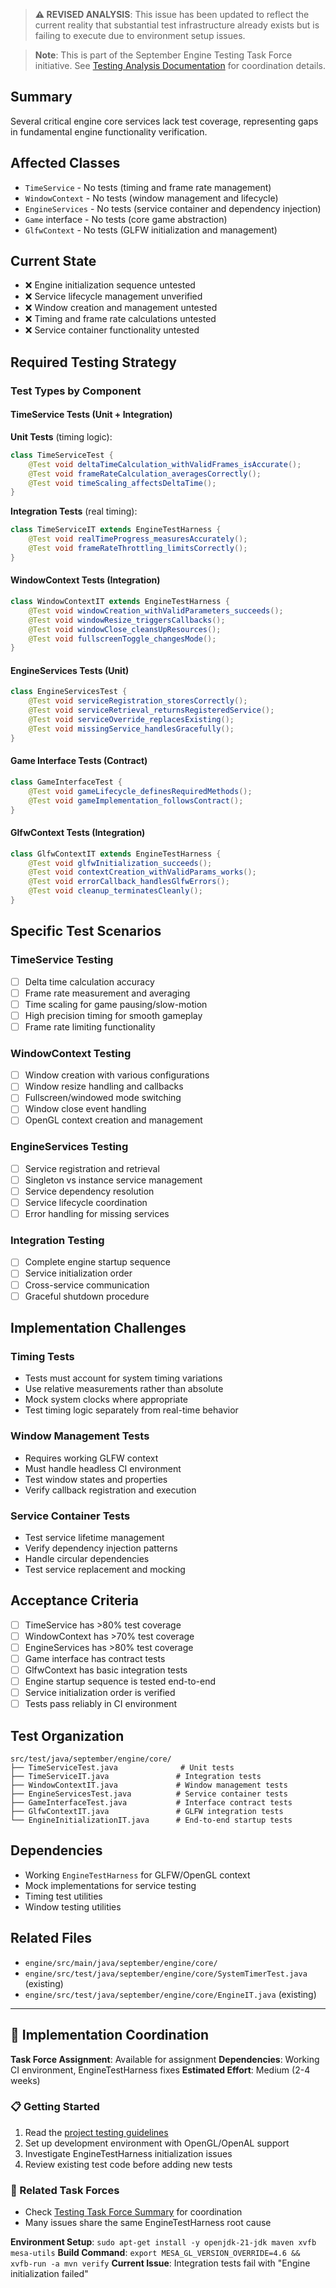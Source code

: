 <!-- This issue was generated from REVISED testing analysis documentation -->
<!-- Source: docs/testing-analysis/ -->
<!-- IMPORTANT: Analysis updated to reflect that many tests exist but fail due to environment issues -->

> **⚠️ REVISED ANALYSIS**: This issue has been updated to reflect the current reality that substantial test infrastructure already exists but is failing to execute due to environment setup issues.

> **Note**: This is part of the September Engine Testing Task Force initiative. See [Testing Analysis Documentation](../docs/testing-analysis/) for coordination details.


## Summary

Several critical engine core services lack test coverage, representing gaps in fundamental engine functionality verification.

## Affected Classes

- `TimeService` - No tests (timing and frame rate management)
- `WindowContext` - No tests (window management and lifecycle)
- `EngineServices` - No tests (service container and dependency injection)
- `Game` interface - No tests (core game abstraction)
- `GlfwContext` - No tests (GLFW initialization and management)

## Current State

- ❌ Engine initialization sequence untested
- ❌ Service lifecycle management unverified
- ❌ Window creation and management untested
- ❌ Timing and frame rate calculations untested
- ❌ Service container functionality untested

## Required Testing Strategy


### Test Types by Component

#### TimeService Tests (Unit + Integration)
**Unit Tests** (timing logic):
```java
class TimeServiceTest {
    @Test void deltaTimeCalculation_withValidFrames_isAccurate();
    @Test void frameRateCalculation_averagesCorrectly();
    @Test void timeScaling_affectsDeltaTime();
}
```

**Integration Tests** (real timing):
```java
class TimeServiceIT extends EngineTestHarness {
    @Test void realTimeProgress_measuresAccurately();
    @Test void frameRateThrottling_limitsCorrectly();
}
```

#### WindowContext Tests (Integration)
```java
class WindowContextIT extends EngineTestHarness {
    @Test void windowCreation_withValidParameters_succeeds();
    @Test void windowResize_triggersCallbacks();
    @Test void windowClose_cleansUpResources();
    @Test void fullscreenToggle_changesMode();
}
```

#### EngineServices Tests (Unit)
```java
class EngineServicesTest {
    @Test void serviceRegistration_storesCorrectly();
    @Test void serviceRetrieval_returnsRegisteredService();
    @Test void serviceOverride_replacesExisting();
    @Test void missingService_handlesGracefully();
}
```

#### Game Interface Tests (Contract)
```java
class GameInterfaceTest {
    @Test void gameLifecycle_definesRequiredMethods();
    @Test void gameImplementation_followsContract();
}
```

#### GlfwContext Tests (Integration)
```java
class GlfwContextIT extends EngineTestHarness {
    @Test void glfwInitialization_succeeds();
    @Test void contextCreation_withValidParams_works();
    @Test void errorCallback_handlesGlfwErrors();
    @Test void cleanup_terminatesCleanly();
}
```

## Specific Test Scenarios


### TimeService Testing
- [ ] Delta time calculation accuracy
- [ ] Frame rate measurement and averaging
- [ ] Time scaling for game pausing/slow-motion
- [ ] High precision timing for smooth gameplay
- [ ] Frame rate limiting functionality

### WindowContext Testing  
- [ ] Window creation with various configurations
- [ ] Window resize handling and callbacks
- [ ] Fullscreen/windowed mode switching
- [ ] Window close event handling
- [ ] OpenGL context creation and management

### EngineServices Testing
- [ ] Service registration and retrieval
- [ ] Singleton vs instance service management
- [ ] Service dependency resolution
- [ ] Service lifecycle coordination
- [ ] Error handling for missing services

### Integration Testing
- [ ] Complete engine startup sequence
- [ ] Service initialization order
- [ ] Cross-service communication
- [ ] Graceful shutdown procedure

## Implementation Challenges


### Timing Tests
- Tests must account for system timing variations
- Use relative measurements rather than absolute
- Mock system clocks where appropriate
- Test timing logic separately from real-time behavior

### Window Management Tests
- Requires working GLFW context
- Must handle headless CI environment
- Test window states and properties
- Verify callback registration and execution

### Service Container Tests
- Test service lifetime management
- Verify dependency injection patterns
- Handle circular dependencies
- Test service replacement and mocking

## Acceptance Criteria

- [ ] TimeService has >80% test coverage
- [ ] WindowContext has >70% test coverage  
- [ ] EngineServices has >80% test coverage
- [ ] Game interface has contract tests
- [ ] GlfwContext has basic integration tests
- [ ] Engine startup sequence is tested end-to-end
- [ ] Service initialization order is verified
- [ ] Tests pass reliably in CI environment

## Test Organization

```
src/test/java/september/engine/core/
├── TimeServiceTest.java              # Unit tests
├── TimeServiceIT.java               # Integration tests
├── WindowContextIT.java             # Window management tests
├── EngineServicesTest.java          # Service container tests
├── GameInterfaceTest.java           # Interface contract tests
├── GlfwContextIT.java               # GLFW integration tests
└── EngineInitializationIT.java      # End-to-end startup tests
```

## Dependencies

- Working `EngineTestHarness` for GLFW/OpenGL context
- Mock implementations for service testing
- Timing test utilities
- Window testing utilities

## Related Files

- `engine/src/main/java/september/engine/core/`
- `engine/src/test/java/september/engine/core/SystemTimerTest.java` (existing)
- `engine/src/test/java/september/engine/core/EngineIT.java` (existing)

---

## 🚀 Implementation Coordination

**Task Force Assignment**: Available for assignment
**Dependencies**: Working CI environment, EngineTestHarness fixes
**Estimated Effort**: Medium (2-4 weeks)

### 📋 Getting Started
1. Read the [project testing guidelines](../TESTING.md)
2. Set up development environment with OpenGL/OpenAL support
3. Investigate EngineTestHarness initialization issues
4. Review existing test code before adding new tests

### 🔗 Related Task Forces
- Check [Testing Task Force Summary](../docs/testing-analysis/task-force-summary.md) for coordination
- Many issues share the same EngineTestHarness root cause

**Environment Setup**: `sudo apt-get install -y openjdk-21-jdk maven xvfb mesa-utils`
**Build Command**: `export MESA_GL_VERSION_OVERRIDE=4.6 && xvfb-run -a mvn verify`
**Current Issue**: Integration tests fail with "Engine initialization failed"
